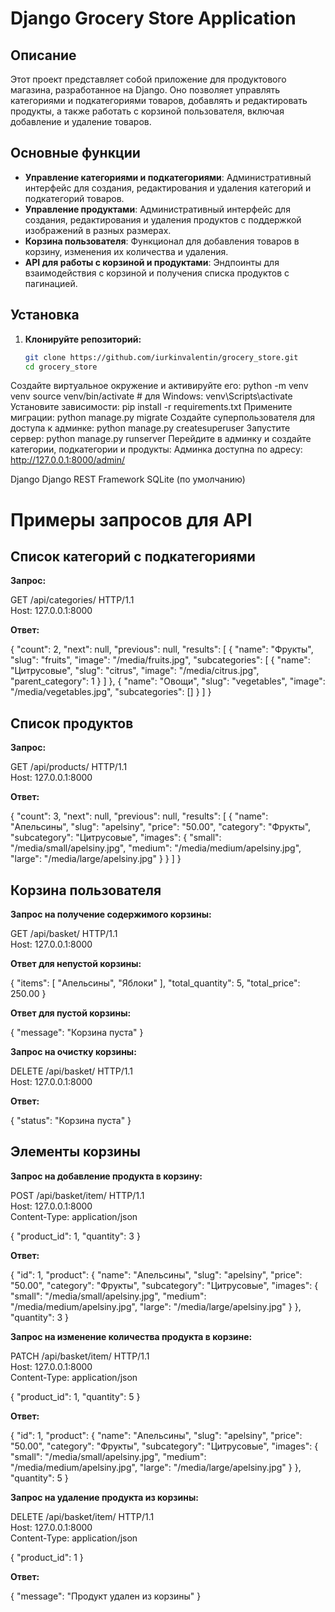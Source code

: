 # Django Grocery Store Application

## Описание

Этот проект представляет собой приложение для продуктового магазина, разработанное на Django. Оно позволяет управлять категориями и подкатегориями товаров, добавлять и редактировать продукты, а также работать с корзиной пользователя, включая добавление и удаление товаров.

## Основные функции

- **Управление категориями и подкатегориями**: Административный интерфейс для создания, редактирования и удаления категорий и подкатегорий товаров.
- **Управление продуктами**: Административный интерфейс для создания, редактирования и удаления продуктов с поддержкой изображений в разных размерах.
- **Корзина пользователя**: Функционал для добавления товаров в корзину, изменения их количества и удаления.
- **API для работы с корзиной и продуктами**: Эндпоинты для взаимодействия с корзиной и получения списка продуктов с пагинацией.

## Установка

1. **Клонируйте репозиторий:**

   ```bash
   git clone https://github.com/iurkinvalentin/grocery_store.git
   cd grocery_store

Создайте виртуальное окружение и активируйте его:
python -m venv venv
source venv/bin/activate  # для Windows: venv\Scripts\activate
Установите зависимости:
pip install -r requirements.txt
Примените миграции:
python manage.py migrate
Создайте суперпользователя для доступа к админке:
python manage.py createsuperuser
Запустите сервер:
python manage.py runserver
Перейдите в админку и создайте категории, подкатегории и продукты:
Админка доступна по адресу: http://127.0.0.1:8000/admin/

Django
Django REST Framework
SQLite (по умолчанию)

# Примеры запросов для API

## Список категорий с подкатегориями

**Запрос:**

GET /api/categories/ HTTP/1.1  
Host: 127.0.0.1:8000

**Ответ:**

{
    "count": 2,
    "next": null,
    "previous": null,
    "results": [
        {
            "name": "Фрукты",
            "slug": "fruits",
            "image": "/media/fruits.jpg",
            "subcategories": [
                {
                    "name": "Цитрусовые",
                    "slug": "citrus",
                    "image": "/media/citrus.jpg",
                    "parent_category": 1
                }
            ]
        },
        {
            "name": "Овощи",
            "slug": "vegetables",
            "image": "/media/vegetables.jpg",
            "subcategories": []
        }
    ]
}

## Список продуктов

**Запрос:**

GET /api/products/ HTTP/1.1  
Host: 127.0.0.1:8000

**Ответ:**

{
    "count": 3,
    "next": null,
    "previous": null,
    "results": [
        {
            "name": "Апельсины",
            "slug": "apelsiny",
            "price": "50.00",
            "category": "Фрукты",
            "subcategory": "Цитрусовые",
            "images": {
                "small": "/media/small/apelsiny.jpg",
                "medium": "/media/medium/apelsiny.jpg",
                "large": "/media/large/apelsiny.jpg"
            }
        }
    ]
}

## Корзина пользователя

**Запрос на получение содержимого корзины:**

GET /api/basket/ HTTP/1.1  
Host: 127.0.0.1:8000

**Ответ для непустой корзины:**

{
    "items": [
        "Апельсины",
        "Яблоки"
    ],
    "total_quantity": 5,
    "total_price": 250.00
}

**Ответ для пустой корзины:**

{
    "message": "Корзина пуста"
}

**Запрос на очистку корзины:**

DELETE /api/basket/ HTTP/1.1  
Host: 127.0.0.1:8000

**Ответ:**

{
    "status": "Корзина пуста"
}

## Элементы корзины

**Запрос на добавление продукта в корзину:**

POST /api/basket/item/ HTTP/1.1  
Host: 127.0.0.1:8000  
Content-Type: application/json

{
    "product_id": 1,
    "quantity": 3
}

**Ответ:**

{
    "id": 1,
    "product": {
        "name": "Апельсины",
        "slug": "apelsiny",
        "price": "50.00",
        "category": "Фрукты",
        "subcategory": "Цитрусовые",
        "images": {
            "small": "/media/small/apelsiny.jpg",
            "medium": "/media/medium/apelsiny.jpg",
            "large": "/media/large/apelsiny.jpg"
        }
    },
    "quantity": 3
}

**Запрос на изменение количества продукта в корзине:**

PATCH /api/basket/item/ HTTP/1.1  
Host: 127.0.0.1:8000  
Content-Type: application/json

{
    "product_id": 1,
    "quantity": 5
}

**Ответ:**

{
    "id": 1,
    "product": {
        "name": "Апельсины",
        "slug": "apelsiny",
        "price": "50.00",
        "category": "Фрукты",
        "subcategory": "Цитрусовые",
        "images": {
            "small": "/media/small/apelsiny.jpg",
            "medium": "/media/medium/apelsiny.jpg",
            "large": "/media/large/apelsiny.jpg"
        }
    },
    "quantity": 5
}

**Запрос на удаление продукта из корзины:**

DELETE /api/basket/item/ HTTP/1.1  
Host: 127.0.0.1:8000  
Content-Type: application/json

{
    "product_id": 1
}

**Ответ:**

{
    "message": "Продукт удален из корзины"
}
